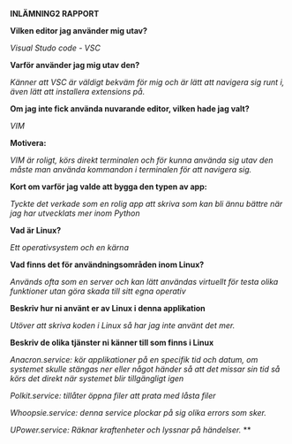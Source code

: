 **INLÄMNING2 RAPPORT**


**Vilken editor jag använder mig utav?**

*Visual Studo code - VSC*

**Varför använder jag mig utav den?**

*Känner att VSC är väldigt bekväm för mig och är lätt att navigera sig runt i, även lätt att installera extensions på.*

**Om jag inte fick använda nuvarande editor, vilken hade jag valt?**

*VIM*

**Motivera:**

*VIM är roligt, körs direkt terminalen och för kunna använda sig utav den måste man använda kommandon i terminalen för att navigera sig.*

**Kort om varför jag valde att bygga den typen av app:**

*Tyckte det verkade som en rolig app att skriva som kan bli ännu bättre när jag har utvecklats mer inom Python*


**Vad är Linux?**

*Ett operativsystem och en kärna*

**Vad finns det för användningsområden inom Linux?**

*Används ofta som en server och kan lätt användas virtuellt för testa olika funktioner utan göra skada till sitt egna operativ*

**Beskriv hur ni använt er av Linux i denna applikation**

*Utöver att skriva koden i Linux så har jag inte använt det mer.*

**Beskriv de olika tjänster ni känner till som finns i Linux**

*Anacron.service: kör applikationer på en specifik tid och datum, om systemet skulle stängas ner eller något händer så att det missar sin tid så körs det direkt när systemet blir tillgängligt igen*

*Polkit.service: tillåter öppna filer att prata med låsta filer*

*Whoopsie.service: denna service plockar på sig olika errors som sker.*

*UPower.service: Räknar kraftenheter och lyssnar på händelser.*
**
